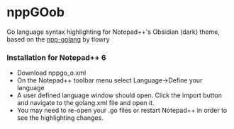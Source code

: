 # nppGOob
Go language syntax highlighting for Notepad++'s Obsidian (dark) theme, based on the [npp-golang] by tlowry

### Installation for Notepad++ 6
* Download nppgo_o.xml
* On the Notepad++ toolbar menu select Language->Define your language
* A user defined language window should open. Click the import button and navigate to the golang.xml file and open it.
* You may need to re-open your .go files or restart Notepad++ in order to see the highlighting changes.

[npp-golang]: <https://github.com/tlowry/npp-golang>
